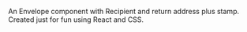 An Envelope component with Recipient and return address plus stamp. Created just for fun using React and CSS.